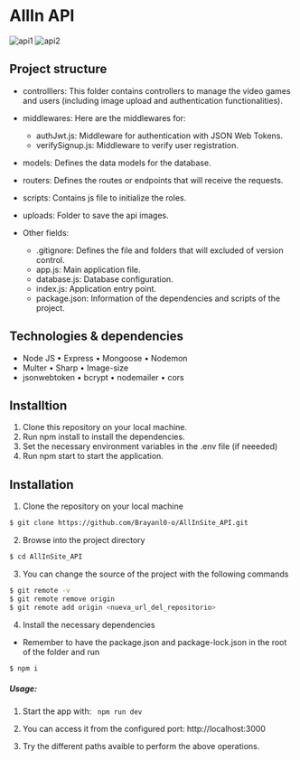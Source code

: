 # AllIn API

![api1](https://github.com/Brayanl0-o/AllInSite_API/assets/107898232/fe266e10-b8cc-4cd7-a8cb-4e0907f0967c)
![api2](https://github.com/Brayanl0-o/AllInSite_API/assets/107898232/3d77c773-8157-47fb-bf7e-51a012301a4e)

## Project structure

- controlllers: This folder contains controllers to manage the video games and users (including image upload and authentication functionalities).

- middlewares: Here are the middlewares for:
   - authJwt.js: Middleware for authentication with JSON Web Tokens.
   - verifySignup.js: Middleware to verify user registration.

- models: Defines the data models for the database.

- routers: Defines the routes or endpoints that will receive the requests.

- scripts: Contains js file to initialize the roles. 

- uploads: Folder to save the api images.

- Other fields:
    - .gitignore: Defines the file and folders that will excluded of version control.
    -  app.js: Main application file.
    -  database.js: Database configuration.
    -  index.js: Application entry point.
    -  package.json: Information of the dependencies and scripts of the project.
 
## Technologies & dependencies
- Node JS   • Express • Mongoose • Nodemon
- Multer    • Sharp   • Image-size
- jsonwebtoken   • bcrypt   • nodemailer • cors



## Installtion

1. Clone this repository on your local machine.
2. Run npm install to install the dependencies.
3. Set the necessary environment variables in the .env file  (if neeeded)
4. Run npm start to start the application.

## Installation

1. Clone the repository on your local machine
```bash
$ git clone https://github.com/Brayanl0-o/AllInSite_API.git
```

2. Browse into the project directory
```bash
$ cd AllInSite_API
```

3. You can change the source of the project with the following commands

```bash
$ git remote -v
$ git remote remove origin
$ git remote add origin <nueva_url_del_repositorio>
```

4. Install the necessary dependencies
- Remember to have the package.json and package-lock.json in the root of the folder and run

```bash
$ npm i
```

##### Usage:
1. Start the app with: ``` npm run dev```

    
2. You can access it from the configured port:
  http://localhost:3000

3. Try the different paths avaible to perform the above operations.
